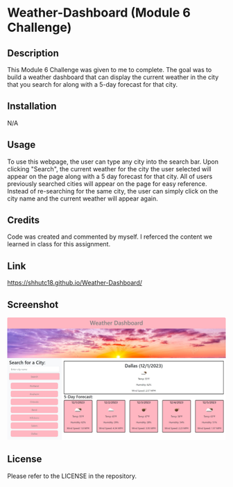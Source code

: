 # Weather-Dashboard (Module 6 Challenge)

## Description

This Module 6 Challenge was given to me to complete. The goal was to build a weather dashboard that can display the current weather in the city that you search for along with a 5-day forecast for that city.

## Installation

N/A

## Usage

To use this webpage, the user can type any city into the search bar. Upon clicking "Search", the current weather for the city the user selected will appear on the page along with a 5 day forecast for that city. All of users previously searched cities will appear on the page for easy reference. Instead of re-searching for the same city, the user can simply click on the city name and the current weather will appear again.

## Credits

Code was created and commented by myself. I referced the content we learned in class for this assignment.

## Link

https://shhutc18.github.io/Weather-Dashboard/

## Screenshot

<img src="./Assets/images/WeatherDashboardFinal.jpg">

## License

Please refer to the LICENSE in the repository.